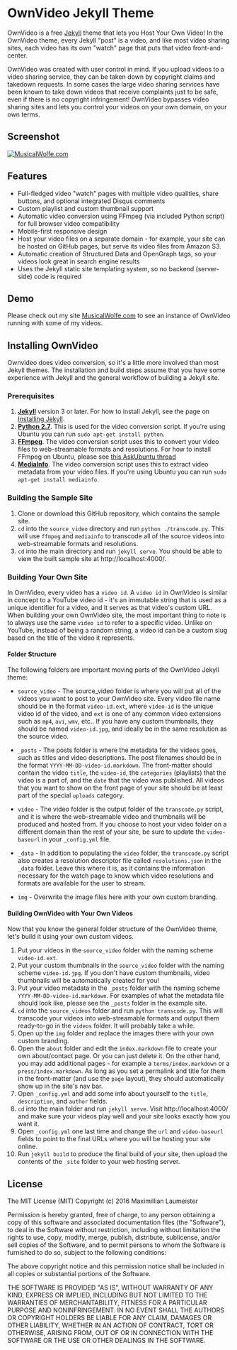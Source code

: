 # OwnVideo Jekyll Theme

OwnVideo is a free [Jekyll](https://jekyllrb.com/) theme that lets you Host Your Own Video! In the OwnVideo theme, every Jekyll "post" is a video, and like most video sharing sites, each video has its own "watch" page that puts that video front-and-center.

OwnVideo was created with user control in mind. If you upload videos to a video sharing service, they can be taken down by copyright claims and takedown requests. In some cases the large video sharing services have been known to take down videos that receive complaints just to be safe, even if there is no copyright infringement! OwnVideo bypasses video sharing sites and lets you control your videos on your own domain, on your own terms.

## Screenshot

[![MusicalWolfe.com](https://raw.githubusercontent.com/MaxLaumeister/ownvideo/resources/musicalwolfe-video.png)](https://www.musicalwolfe.com/)

## Features
  - Full-fledged video "watch" pages with multiple video qualities, share buttons, and optional integrated Disqus comments
  - Custom playlist and custom thumbnail support
  - Automatic video conversion using FFmpeg (via included Python script) for full browser video compatibility
  - Mobile-first responsive design
  - Host your video files on a separate domain - for example, your site can be hosted on GitHub pages, but serve its video files from Amazon S3.
  - Automatic creation of Structured Data and OpenGraph tags, so your videos look great in search engine results
  - Uses the Jekyll static site templating system, so no backend (server-side) code is required

## Demo

Please check out my site [MusicalWolfe.com](https://www.musicalwolfe.com/) to see an instance of OwnVideo running with some of my videos.

## Installing OwnVideo

Ownvideo does video conversion, so it's a little more involved than most Jekyll themes. The installation and build steps assume that you have some experience with Jekyll and the general workflow of building a Jekyll site.

### Prerequisites

1. [**Jekyll**](https://jekyllrb.com/) version 3 or later. For how to install Jekyll, see the page on [Installing Jekyll](https://jekyllrb.com/docs/installation/).
2. [**Python 2.7**](https://www.python.org/). This is used for the video conversion script. If you're using Ubuntu you can run `sudo apt-get install python`.
3. [**FFmpeg**](https://www.ffmpeg.org/). The video conversion script uses this to convert your video files to web-streamable formats and resolutions. For how to install FFmpeg on Ubuntu, please see [this AskUbuntu thread](https://askubuntu.com/questions/432542/is-ffmpeg-missing-from-the-official-repositories-in-14-04)
4. [**MediaInfo**](https://mediaarea.net/en/MediaInfo). The video conversion script uses this to extract video metadata from your video files. If you're using Ubuntu you can run `sudo apt-get install mediainfo`.

### Building the Sample Site

1. Clone or download this GitHub repository, which contains the sample site.
2. `cd` into the `source_video` directory and run `python ./transcode.py`. This will use `ffmpeg` and `mediainfo` to transcode all of the source videos into web-streamable formats and resolutions.
3. `cd` into the main directory and run `jekyll serve`. You should be able to view the built sample site at http://localhost:4000/.

### Building Your Own Site

In OwnVideo, every video has a `video id`. A `video id` in OwnVideo is similar in concept to a YouTube video id - it's an immutable string that is used as a unique identifier for a video, and it serves as that video's custom URL. When building your own OwnVideo site, the most important thing to note is to always use the same `video id` to refer to a specific video. Unlike on YouTube, instead of being a random string, a video id can be a custom slug based on the title of the video it represents.

#### Folder Structure

The following folders are important moving parts of the OwnVideo Jekyll theme:

* `source_video` - The source_video folder is where you will put all of the videos you want to post to your OwnVideo site. Every video file name should be in the format `video-id.ext`, where `video-id` is the unique video id of the video, and `ext` is one of any common video extensions such as `mp4`, `avi`, `wmv`, etc.. If you have any custom thumbnails, they should be named `video-id.jpg`, and ideally be in the same resolution as the source video.

* `_posts` - The posts folder is where the metadata for the videos goes, such as titles and video descriptions. The post filenames should be in the format `YYYY-MM-DD-video-id.markdown`. The front-matter should contain the video `title`, the `video-id`, the `categories` (playlists) that the video is a part of, and the `date` that the video was published. All videos that you want to show on the front page of your site should be at least part of the special `uploads` category.

* `video` - The video folder is the output folder of the `transcode.py` script, and it is where the web-streamable video and thumbnails will be produced and hosted from. If you choose to host your video folder on a different domain than the rest of your site, be sure to update the `video-baseurl` in your `_config.yml` file.

* `_data` - In addition to populating the `video` folder, the `transcode.py` script also creates a resolution descriptor file called `resolutions.json` in the `_data` folder. Leave this where it is, as it contains the information necessary for the watch page to know which video resolutions and formats are available for the user to stream.

* `img` - Overwrite the image files here with your own custom branding.

#### Building OwnVideo with Your Own Videos

Now that you know the general folder structure of the OwnVideo theme, let's build it using your own custom videos.

1. Put your videos in the `source_video` folder with the naming scheme `video-id.ext`.
2. Put your custom thumbnails in the `source_video` folder with the naming scheme `video-id.jpg`. If you don't have custom thumbnails, video thumbnails will be automatically created for you!
3. Put your video metadata in the `_posts` folder with the naming scheme `YYYY-MM-DD-video-id.markdown`. For examples of what the metadata file should look like, please see the `_posts` folder in the example site.
4. `cd` into the `source_videos` folder and run `python transcode.py`. This will transcode your videos into web-streamable formats and output them ready-to-go in the `videos` folder. It will probably take a while.
5. Open up the `img` folder and replace the images there with your own custom branding.
6. Open the `about` folder and edit the `index.markdown` file to create your own about/contact page. Or you can just delete it. On the other hand, you may add additional pages - for example a `terms/index.markdown` or a `press/index.markdown`. As long as you set a permalink and title for them in the front-matter (and use the `page` layout), they should automatically show up in the site's nav bar.
6. Open `_config.yml` and add some info about yourself to the `title`, `description`, and `author` fields.
7. `cd` into the main folder and run `jekyll serve`. Visit http://localhost:4000/ and make sure your videos play well and your site looks exactly how you want it.
8. Open `_config.yml` one last time and change the `url` and `video-baseurl` fields to point to the final URLs where you will be hosting your site online.
9. Run `jekyll build` to produce the final build of your site, then upload the contents of the `_site` folder to your web hosting server.

## License

The MIT License (MIT)
Copyright (c) 2016 Maximillian Laumeister

Permission is hereby granted, free of charge, to any person obtaining a copy of this software and associated documentation files (the "Software"), to deal in the Software without restriction, including without limitation the rights to use, copy, modify, merge, publish, distribute, sublicense, and/or sell copies of the Software, and to permit persons to whom the Software is furnished to do so, subject to the following conditions:

The above copyright notice and this permission notice shall be included in all copies or substantial portions of the Software.

THE SOFTWARE IS PROVIDED "AS IS", WITHOUT WARRANTY OF ANY KIND, EXPRESS OR IMPLIED, INCLUDING BUT NOT LIMITED TO THE WARRANTIES OF MERCHANTABILITY, FITNESS FOR A PARTICULAR PURPOSE AND NONINFRINGEMENT. IN NO EVENT SHALL THE AUTHORS OR COPYRIGHT HOLDERS BE LIABLE FOR ANY CLAIM, DAMAGES OR OTHER LIABILITY, WHETHER IN AN ACTION OF CONTRACT, TORT OR OTHERWISE, ARISING FROM, OUT OF OR IN CONNECTION WITH THE SOFTWARE OR THE USE OR OTHER DEALINGS IN THE SOFTWARE.




